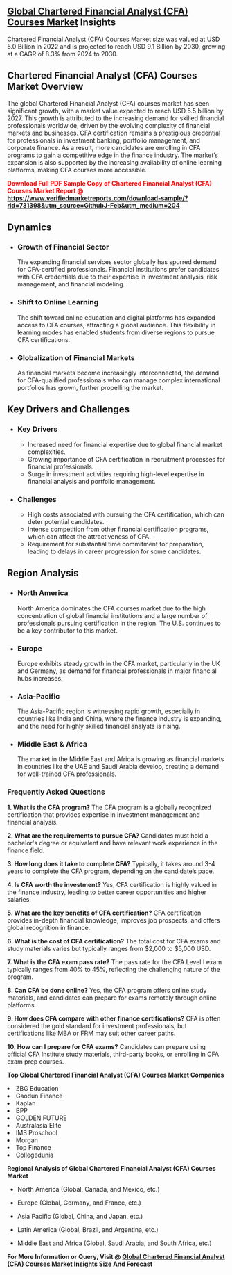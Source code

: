 <h2><a href="https://www.verifiedmarketreports.com/download-sample/?rid=731398&amp;utm_source=GithubJ&amp;utm_medium=204" target="_blank">Global Chartered Financial Analyst (CFA) Courses Market</a> Insights</h2><p>Chartered Financial Analyst (CFA) Courses Market size was valued at USD 5.0 Billion in 2022 and is projected to reach USD 9.1 Billion by 2030, growing at a CAGR of 8.3% from 2024 to 2030.</p><p> <!DOCTYPE html> <html lang="en"> <head> <meta charset="UTF-8"> <meta name="viewport" content="width=device-width, initial-scale=1.0"> <meta name="description" content="Chartered Financial Analyst (CFA) Courses Market Overview, Key Drivers, Challenges, and Region Analysis"> <title>Chartered Financial Analyst (CFA) Courses Market Overview</title> </head> <body> <h2>Chartered Financial Analyst (CFA) Courses Market Overview</h2> <p>The global Chartered Financial Analyst (CFA) courses market has seen significant growth, with a market value expected to reach USD 5.5 billion by 2027. This growth is attributed to the increasing demand for skilled financial professionals worldwide, driven by the evolving complexity of financial markets and businesses. CFA certification remains a prestigious credential for professionals in investment banking, portfolio management, and corporate finance. As a result, more candidates are enrolling in CFA programs to gain a competitive edge in the finance industry. The market’s expansion is also supported by the increasing availability of online learning platforms, making CFA courses more accessible.</p> <p><strong><p><span class=""><span style="color: #ff0000;"><strong>Download Full PDF Sample Copy of Chartered Financial Analyst (CFA) Courses Market Report</strong> @ </span><a href="https://www.verifiedmarketreports.com/download-sample/?rid=731398&amp;utm_source=GithubJ-Feb&amp;utm_medium=204" target="_blank">https://www.verifiedmarketreports.com/download-sample/?rid=731398&amp;utm_source=GithubJ-Feb&amp;utm_medium=204</a></span></p></strong></p> <h2>Dynamics</h2> <ul> <li><h3>Growth of Financial Sector</h3> The expanding financial services sector globally has spurred demand for CFA-certified professionals. Financial institutions prefer candidates with CFA credentials due to their expertise in investment analysis, risk management, and financial modeling.</li> <li><h3>Shift to Online Learning</h3> The shift toward online education and digital platforms has expanded access to CFA courses, attracting a global audience. This flexibility in learning modes has enabled students from diverse regions to pursue CFA certifications.</li> <li><h3>Globalization of Financial Markets</h3> As financial markets become increasingly interconnected, the demand for CFA-qualified professionals who can manage complex international portfolios has grown, further propelling the market.</li> </ul> <h2>Key Drivers and Challenges</h2> <ul> <li><h3>Key Drivers</h3> <ul> <li>Increased need for financial expertise due to global financial market complexities.</li> <li>Growing importance of CFA certification in recruitment processes for financial professionals.</li> <li>Surge in investment activities requiring high-level expertise in financial analysis and portfolio management.</li> </ul> </li> <li><h3>Challenges</h3> <ul> <li>High costs associated with pursuing the CFA certification, which can deter potential candidates.</li> <li>Intense competition from other financial certification programs, which can affect the attractiveness of CFA.</li> <li>Requirement for substantial time commitment for preparation, leading to delays in career progression for some candidates.</li> </ul> </li> </ul> <h2>Region Analysis</h2> <ul> <li><h3>North America</h3> North America dominates the CFA courses market due to the high concentration of global financial institutions and a large number of professionals pursuing certification in the region. The U.S. continues to be a key contributor to this market.</li> <li><h3>Europe</h3> Europe exhibits steady growth in the CFA market, particularly in the UK and Germany, as demand for financial professionals in major financial hubs increases.</li> <li><h3>Asia-Pacific</h3> The Asia-Pacific region is witnessing rapid growth, especially in countries like India and China, where the finance industry is expanding, and the need for highly skilled financial analysts is rising.</li> <li><h3>Middle East & Africa</h3> The market in the Middle East and Africa is growing as financial markets in countries like the UAE and Saudi Arabia develop, creating a demand for well-trained CFA professionals.</li> </ul> <h3>Frequently Asked Questions</h3> <p><strong>1. What is the CFA program?</strong> The CFA program is a globally recognized certification that provides expertise in investment management and financial analysis.</p> <p><strong>2. What are the requirements to pursue CFA?</strong> Candidates must hold a bachelor's degree or equivalent and have relevant work experience in the finance field.</p> <p><strong>3. How long does it take to complete CFA?</strong> Typically, it takes around 3-4 years to complete the CFA program, depending on the candidate’s pace.</p> <p><strong>4. Is CFA worth the investment?</strong> Yes, CFA certification is highly valued in the finance industry, leading to better career opportunities and higher salaries.</p> <p><strong>5. What are the key benefits of CFA certification?</strong> CFA certification provides in-depth financial knowledge, improves job prospects, and offers global recognition in finance.</p> <p><strong>6. What is the cost of CFA certification?</strong> The total cost for CFA exams and study materials varies but typically ranges from $2,000 to $5,000 USD.</p> <p><strong>7. What is the CFA exam pass rate?</strong> The pass rate for the CFA Level I exam typically ranges from 40% to 45%, reflecting the challenging nature of the program.</p> <p><strong>8. Can CFA be done online?</strong> Yes, the CFA program offers online study materials, and candidates can prepare for exams remotely through online platforms.</p> <p><strong>9. How does CFA compare with other finance certifications?</strong> CFA is often considered the gold standard for investment professionals, but certifications like MBA or FRM may suit other career paths.</p> <p><strong>10. How can I prepare for CFA exams?</strong> Candidates can prepare using official CFA Institute study materials, third-party books, or enrolling in CFA exam prep courses.</p> </body> </html> </p><p><strong>Top Global Chartered Financial Analyst (CFA) Courses Market Companies</strong></p><div data-test-id=""><p><li>ZBG Education</li><li> Gaodun Finance</li><li> Kaplan</li><li> BPP</li><li> GOLDEN FUTURE</li><li> Australasia Elite</li><li> IMS Proschool</li><li> Morgan</li><li> Top Finance</li><li> Collegedunia</li></p><div><strong>Regional Analysis of&nbsp;Global Chartered Financial Analyst (CFA) Courses Market</strong></div><ul><li dir="ltr"><p dir="ltr">North America&nbsp;(Global, Canada, and Mexico, etc.)</p></li><li dir="ltr"><p dir="ltr">Europe (Global, Germany, and France, etc.)</p></li><li dir="ltr"><p dir="ltr">Asia Pacific&nbsp;(Global, China, and Japan, etc.)</p></li><li dir="ltr"><p dir="ltr">Latin America&nbsp;(Global, Brazil, and Argentina, etc.)</p></li><li dir="ltr">Middle East and Africa&nbsp;(Global, Saudi Arabia, and South Africa, etc.)</li></ul><p><strong>For More Information or Query, Visit @&nbsp;</strong><strong><a href="https://www.verifiedmarketreports.com/product/chartered-financial-analyst-cfa-courses-market/?utm_source=GithubJ&amp;utm_medium=204" target="_blank">Global Chartered Financial Analyst (CFA) Courses Market Insights Size And Forecast</a></strong></p></div>
